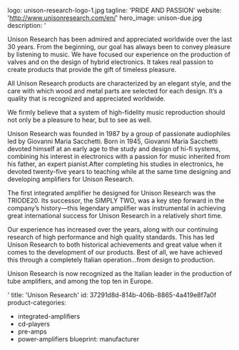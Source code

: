logo: unison-research-logo-1.jpg
tagline: 'PRIDE AND PASSION'
website: 'http://www.unisonresearch.com/en/'
hero_image: unison-due.jpg
description: '<p>Unison Research has been admired and appreciated worldwide over the last 30 years. From the beginning, our goal has always been to convey pleasure by listening to music. We have focused our experience on the production of valves and on the design of hybrid electronics. It takes real passion to create products that provide the gift of timeless pleasure.</p><p>All Unison Research products are characterized by an elegant style, and the care with which wood and metal parts are selected for each design. It’s a quality that is recognized and appreciated worldwide.</p><p>We firmly believe that a system of high-fidelity music reproduction should not only be a pleasure to hear, but to see as well.</p><p>Unison Research was founded in 1987 by a group of passionate audiophiles led by Giovanni Maria Sacchetti. Born in 1945, Giovanni Maria Sacchetti devoted himself at an early age to the study and design of hi-fi systems, combining his interest in electronics with a passion for music inherited from his father, an expert pianist.After completing his studies in electronics, he devoted twenty-five years to teaching while at the same time designing and developing amplifiers for Unison Research.</p><p>The first integrated amplifier he designed for Unison Research was the TRIODE20. Its successor, the SIMPLY TWO, was a key step forward in the company’s history—this legendary amplifier was instrumental in achieving great international success for Unison Research in a relatively short time.</p><p>Our experience has increased over the years, along with our continuing research of high performance and high quality standards. This has led Unison Research to both historical achievements and great value when it comes to the development of our products. Best of all, we have achieved this through a completely Italian operation…from design to production.</p><p>Unison Research is now recognized as the Italian leader in the production of tube amplifiers, and among the top ten in Europe.</p>'
title: 'Unison Research'
id: 37291d8d-814b-406b-8865-4a419e8f7a0f
product-categories:
  - integrated-amplifiers
  - cd-players
  - pre-amps
  - power-amplifiers
blueprint: manufacturer
